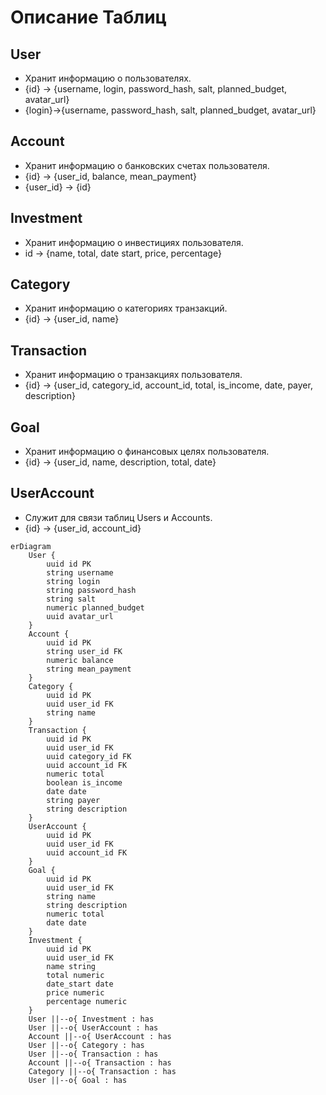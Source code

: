 # Описание Таблиц
## User
- Хранит информацию о пользователях.
- {id} -> {username, login, password_hash, salt, planned_budget, avatar_url}
- {login}->{username, password_hash, salt, planned_budget, avatar_url}
## Account
- Хранит информацию о банковских счетах пользователя.
- {id} -> {user_id, balance, mean_payment}
- {user_id} -> {id}
## Investment
- Хранит информацию о инвестициях пользователя.
- id -> {name, total, date start, price, percentage}
## Category
- Хранит информацию о категориях транзакций.
- {id} -> {user_id, name}
## Transaction
- Хранит информацию о транзакциях пользователя.
- {id} -> {user_id, category_id, account_id, total, is_income, date, payer, description}
## Goal
- Хранит информацию о финансовых целях пользователя.
- {id} -> {user_id, name, description, total, date}
## UserAccount
- Служит для связи таблиц Users и Accounts.
- {id} -> {user_id, account_id}





```mermaid
erDiagram
    User {
        uuid id PK
        string username
        string login
        string password_hash
        string salt
        numeric planned_budget
        uuid avatar_url
    }
    Account {
        uuid id PK
        string user_id FK
        numeric balance
        string mean_payment
    }
    Category {
        uuid id PK
        uuid user_id FK
        string name
    }
    Transaction {
        uuid id PK
        uuid user_id FK
        uuid category_id FK
        uuid account_id FK
        numeric total
        boolean is_income
        date date
        string payer
        string description
    }
    UserAccount {
        uuid id PK
        uuid user_id FK
        uuid account_id FK
    }
    Goal {
        uuid id PK
        uuid user_id FK
        string name
        string description
        numeric total
        date date
    }
    Investment {
        uuid id PK
        uuid user_id FK
        name string
        total numeric
        date_start date
        price numeric
        percentage numeric
    }
    User ||--o{ Investment : has
    User ||--o{ UserAccount : has
    Account ||--o{ UserAccount : has
    User ||--o{ Category : has
    User ||--o{ Transaction : has
    Account ||--o{ Transaction : has
    Category ||--o{ Transaction : has
    User ||--o{ Goal : has

    
    
```
